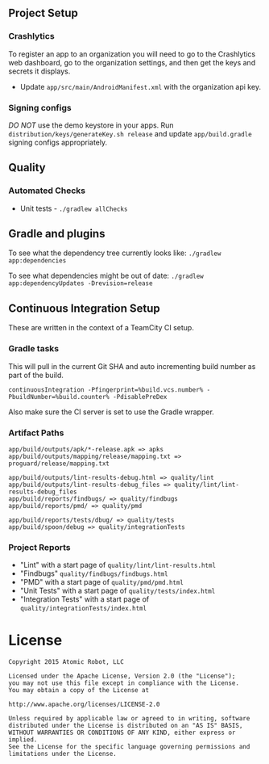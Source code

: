 ## Project Setup


### Crashlytics
To register an app to an organization you will need to go to the Crashlytics web dashboard, go to
the organization settings, and then get the keys and secrets it displays.
- Update `app/src/main/AndroidManifest.xml` with the organization api key.

### Signing configs
*DO NOT* use the demo keystore in your apps.  Run `distribution/keys/generateKey.sh release` and update
`app/build.gradle` signing configs appropriately.

## Quality

### Automated Checks
- Unit tests - `./gradlew allChecks`

## Gradle and plugins

To see what the dependency tree currently looks like:
`./gradlew app:dependencies`

To see what dependencies might be out of date:
`./gradlew app:dependencyUpdates -Drevision=release`

## Continuous Integration Setup

These are written in the context of a TeamCity CI setup.

### Gradle tasks
This will pull in the current Git SHA and auto incrementing build number as part of the build.

`continuousIntegration -Pfingerprint=%build.vcs.number% -PbuildNumber=%build.counter% -PdisablePreDex`

Also make sure the CI server is set to use the Gradle wrapper.

### Artifact Paths
```
app/build/outputs/apk/*-release.apk => apks
app/build/outputs/mapping/release/mapping.txt => proguard/release/mapping.txt

app/build/outputs/lint-results-debug.html => quality/lint
app/build/outputs/lint-results-debug_files => quality/lint/lint-results-debug_files
app/build/reports/findbugs/ => quality/findbugs
app/build/reports/pmd/ => quality/pmd

app/build/reports/tests/dbug/ => quality/tests
app/build/spoon/debug => quality/integrationTests
```

### Project Reports
- "Lint" with a start page of `quality/lint/lint-results.html`
- "Findbugs" `quality/findbugs/findbugs.html`
- "PMD" with a start page of `quality/pmd/pmd.html`
- "Unit Tests" with a start page of `quality/tests/index.html`
- "Integration Tests" with a start page of `quality/integrationTests/index.html`

License
=======

    Copyright 2015 Atomic Robot, LLC

    Licensed under the Apache License, Version 2.0 (the "License");
    you may not use this file except in compliance with the License.
    You may obtain a copy of the License at

    http://www.apache.org/licenses/LICENSE-2.0

    Unless required by applicable law or agreed to in writing, software
    distributed under the License is distributed on an "AS IS" BASIS,
    WITHOUT WARRANTIES OR CONDITIONS OF ANY KIND, either express or implied.
    See the License for the specific language governing permissions and
    limitations under the License.
